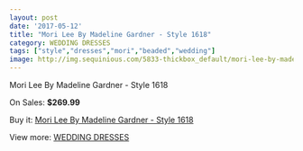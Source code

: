 ```yaml
---
layout: post
date: '2017-05-12'
title: "Mori Lee By Madeline Gardner - Style 1618"
category: WEDDING DRESSES
tags: ["style","dresses","mori","beaded","wedding"]
image: http://img.sequinious.com/5833-thickbox_default/mori-lee-by-madeline-gardner-style-1618.jpg
---
```

Mori Lee By Madeline Gardner - Style 1618

On Sales: **$269.99**
<a href="https://www.sequinious.com/wedding-dresses/2381-mori-lee-by-madeline-gardner-style-1618.html"><amp-img layout="responsive" width="600" height="600" src="//img.sequinious.com/5833-thickbox_default/mori-lee-by-madeline-gardner-style-1618.jpg" alt="Mori Lee By Madeline Gardner - Style 1618 0" /></a>
<a href="https://www.sequinious.com/wedding-dresses/2381-mori-lee-by-madeline-gardner-style-1618.html"><amp-img layout="responsive" width="600" height="600" src="//img.sequinious.com/5834-thickbox_default/mori-lee-by-madeline-gardner-style-1618.jpg" alt="Mori Lee By Madeline Gardner - Style 1618 1" /></a>

Buy it: [Mori Lee By Madeline Gardner - Style 1618](https://www.sequinious.com/wedding-dresses/2381-mori-lee-by-madeline-gardner-style-1618.html "Mori Lee By Madeline Gardner - Style 1618")

View more: [WEDDING DRESSES](https://www.sequinious.com/2-wedding-dresses "WEDDING DRESSES")